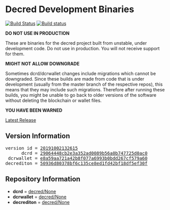 
# Decred Development Binaries

[![Build Status](https://travis-ci.org/matheusd/decred-weekly-builds.svg?branch=v20191002132615)](https://travis-ci.org/matheusd/decred-weekly-builds) [![Build status](https://ci.appveyor.com/api/projects/status/hncgrnv0xuqb6s3c/branch/master?svg=true)](https://ci.appveyor.com/project/matheusd/decred-weekly-builds/branch/master)


**DO NOT USE IN PRODUCTION**

These are binaries for the decred project built from unstable, under development
code. Do not use in production. You will not receive support for them.

**MIGHT NOT ALLOW DOWNGRADE**

Sometimes dcrd/dcrwallet changes include migrations which cannot be downgraded.
Since these builds are made from code that is under development (usually from
the master branch of the respective repos), this means that they may include such
migrations. Therefore after running these builds, you might be unable to go back
to older versions of the software without deleting the blockchain or wallet
files.

**YOU HAVE BEEN WARNED**

[Latest Release](https://github.com/matheusd/decred-weekly-builds/releases/latest)

## Version Information

<pre>
version id = <a href="https://github.com/matheusd/decred-weekly-builds/releases/tag/v20191002132615">20191002132615</a>
      dcrd = <a href="https://github.com/decred/dcrd/commits/29064448cb2e3a352ad0089b56a0b747725d0ac0">29064448cb2e3a352ad0089b56a0b747725d0ac0</a>
 dcrwallet = <a href="https://github.com/decred/dcrwallet/commits/e8a59aa721a42b8f077a6993b0bdd267cf579a60">e8a59aa721a42b8f077a6993b0bdd267cf579a60</a>
decrediton = <a href="https://github.com/decred/decrediton/commits/50936d80378bf6c135ce8ed1fd42bf18df5ef30f">50936d80378bf6c135ce8ed1fd42bf18df5ef30f</a>
</pre>

## Repository Information

- **dcrd** = [decred/None](https://github.com/decred/dcrd)
- **dcrwallet** = [decred/None](https://github.com/decred/dcrwallet)
- **decrediton** = [decred/None](https://github.com/decred/decrediton)


